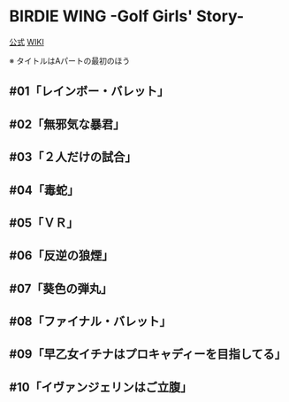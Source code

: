 # BIRDIE WING -Golf Girls' Story-

[公式](https://birdie-wing.net/) 
[WIKI](https://ja.wikipedia.org/wiki/BIRDIE_WING_-Golf_Girls%27_Story-) 

※ タイトルはAパートの最初のほう

## #01「レインボー・バレット」

## #02「無邪気な暴君」

## #03「２人だけの試合」

## #04「毒蛇」

## #05「ＶＲ」

## #06「反逆の狼煙」

## #07「葵色の弾丸」

## #08「ファイナル・バレット」

## #09「早乙女イチナはプロキャディーを目指してる」

## #10「イヴァンジェリンはご立腹」
